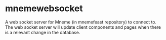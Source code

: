 # mnemewebsocket
A web socket server for Mneme (in mnemefeast repository) to connect to. The web socket server will update client components and pages when there is a relevant change in the database.
